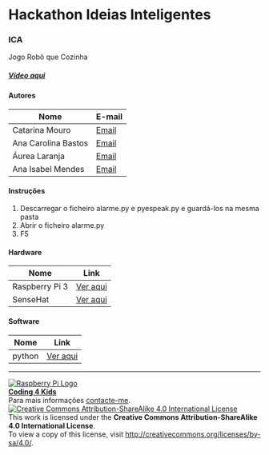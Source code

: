 ﻿# Hackathon Ideias Inteligentes

### ICA

Jogo Robô que Cozinha
  
##### [Vídeo aqui](https://drive.google.com/file/d/0B_pUAOPBkih7RXJKczRDZ1pvbVU/view?usp=sharing)  
  
#### Autores  

|Nome  |E-mail  |  
|---|---|    
|Catarina Mouro  |[Email](mailto:cathy.mouro.sousa@gmail.com)  |  
|Ana Carolina Bastos  |[Email](mailto:anacarolinarocha@sapo.pt)  |  
|Áurea Laranja  |[Email](mailto:aurealaranja@gmail.com)  |  
|Ana Isabel Mendes  |[Email](mailto:anamendes700@gmail.com)  |  

#### Instruções

1. Descarregar o ficheiro alarme.py e pyespeak.py e guardá-los na mesma pasta
2. Abrir o ficheiro alarme.py
3. F5

#### Hardware  

|Nome  |Link  |  
|---|---|  
|Raspberry Pi 3  |[Ver aqui](http://www.raspberrypi.org)  |  
|SenseHat  |[Ver aqui](https://www.raspberrypi.org/?s=sense+hat)  |

#### Software  

|Nome  |Link  |  
|---|---|    
|python |[Ver aqui](https://www.python.org/)  |    


***  
[![Raspberry Pi Logo](https://upload.wikimedia.org/wikipedia/en/thumb/c/cb/Raspberry_Pi_Logo.svg/50px-Raspberry_Pi_Logo.svg.png)](http://raspberrypi.org)   
[**Coding 4 Kids**](http://coding4kids.github.io/coding4kids/)  
Para mais informações [contacte-me](mailto:nunofilipesantos@gmail.com).  
[![Creative Commons Attribution-ShareAlike 4.0 International License](https://licensebuttons.net/l/by-sa/4.0/88x31.png)](http://creativecommons.org/licenses/by-sa/4.0/)  
This work is licensed under the **Creative Commons Attribution-ShareAlike 4.0 International License**.  
To view a copy of this license, visit http://creativecommons.org/licenses/by-sa/4.0/.  
